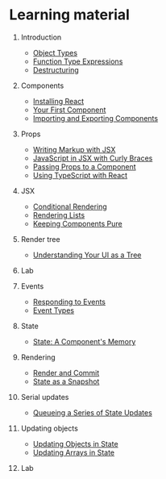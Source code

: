 # Learning material

1. Introduction
   - [Object Types](https://www.typescriptlang.org/docs/handbook/2/objects.html)
   - [Function Type Expressions](https://www.typescriptlang.org/docs/handbook/2/functions.html#function-type-expressions)
   - [Destructuring](https://developer.mozilla.org/en-US/docs/Web/JavaScript/Reference/Operators/Destructuring)

2. Components
   - [Installing React](https://github.com/582-41F-VA/starter)
   - [Your First Component](https://react.dev/learn/your-first-component)
   - [Importing and Exporting Components](https://react.dev/learn/importing-and-exporting-components)

3. Props
   - [Writing Markup with JSX](https://react.dev/learn/writing-markup-with-jsx)
   - [JavaScript in JSX with Curly Braces](https://react.dev/learn/javascript-in-jsx-with-curly-braces)
   - [Passing Props to a Component](https://react.dev/learn/passing-props-to-a-component)
   - [Using TypeScript with React](https://react.dev/learn/typescript#typescript-with-react-components)

4. JSX
   - [Conditional Rendering](https://react.dev/learn/conditional-rendering)
   - [Rendering Lists](https://react.dev/learn/rendering-lists)
   - [Keeping Components Pure](https://react.dev/learn/keeping-components-pure)

5. Render tree
   - [Understanding Your UI as a Tree](https://react.dev/learn/understanding-your-ui-as-a-tree)

6. Lab

7. Events
   - [Responding to Events](https://react.dev/learn/responding-to-events)
   - [Event Types](https://github.com/DefinitelyTyped/DefinitelyTyped/blob/b580df54c0819ec9df62b0835a315dd48b8594a9/types/react/index.d.ts#L1247C1-L1373)

8. State
   - [State: A Component's Memory](https://react.dev/learn/state-a-components-memory)

9. Rendering
   - [Render and Commit](https://react.dev/learn/render-and-commit)
   - [State as a Snapshot](https://react.dev/learn/state-as-a-snapshot)

10. Serial updates
    - [Queueing a Series of State Updates](https://react.dev/learn/queueing-a-series-of-state-updates)

11. Updating objects
    - [Updating Objects in State](https://react.dev/learn/updating-objects-in-state)
    - [Updating Arrays in State](https://react.dev/learn/updating-arrays-in-state)

12. Lab


